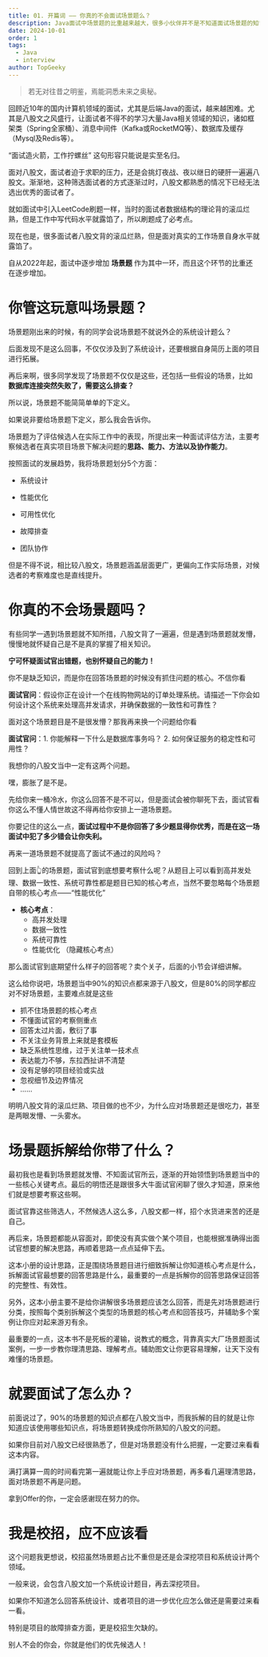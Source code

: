 ```yaml
---
title: 01. 开篇词 —— 你真的不会面试场景题么？
description: Java面试中场景题的比重越来越大，很多小伙伴并不是不知道面试场景题的知识点，是因为不能很好的理解面试官提问的内容从而导致面试失利，所以我创建了面试场景题拆解手册帮助小伙伴们快速抓住面试官核心考点，祝愿每个小伙伴都能面试成功。
date: 2024-10-01
order: 1
tags:
  - Java
  - interview
author: TopGeeky
---
```

> 若无对往昔之明鉴，焉能洞悉未来之奥秘。

回顾近10年的国内计算机领域的面试，尤其是后端Java的面试，越来越困难。尤其是八股文之风盛行，让面试者不得不的学习大量Java相关领域的知识，诸如框架类（Spring全家桶）、消息中间件（Kafka或RocketMQ等）、数据库及缓存（Mysql及Redis等）。

“面试造火箭，工作拧螺丝” 这句形容只能说是实至名归。

面对八股文，面试者迫于求职的压力，还是会挑灯夜战、夜以继日的硬肝一遍遍八股文。渐渐地，这种筛选面试者的方式逐渐过时，八股文都熟悉的情况下已经无法选出优秀的面试者了。

就如面试中引入LeetCode刷题一样，当时的面试者数据结构的理论背的滚瓜烂熟，但是工作中写代码水平就露馅了，所以刷题成了必考点。

现在也是，很多面试者八股文背的滚瓜烂熟，但是面对真实的工作场景自身水平就露馅了。

自从2022年起，面试中逐步增加 **场景题** 作为其中一环，而且这个环节的比重还在逐步增加。

# 你管这玩意叫场景题？

场景题刚出来的时候，有的同学会说场景题不就说外企的系统设计题么？

后面发现不是这么回事，不仅仅涉及到了系统设计，还要根据自身简历上面的项目进行拓展。

再后来啊，很多同学发现了场景题不仅仅是这些，还包括一些假设的场景，比如 **数据库连接突然失败了，需要这么排查？**

所以说，场景题不能简简单单的下定义。

如果说非要给场景题下定义，那么我会告诉你。

场景题为了评估候选人在实际工作中的表现，所提出来一种面试评估方法，主要考察候选者在真实项目场景下解决问题的**思路、能力、方法以及协作能力**。

按照面试的发展趋势，我将场景题划分5个方面：

- 系统设计

- 性能优化

- 可用性优化

- 故障排查

- 团队协作

但是不得不说，相比较八股文，场景题涵盖层面更广，更偏向工作实际场景，对候选者的考察难度也是直线提升。

# 你真的不会场景题吗？

有些同学一遇到场景题就不知所措，八股文背了一遍遍，但是遇到场景题就发懵，慢慢地就怀疑自己是不是真的掌握了相关知识。

**宁可怀疑面试官出错题，也别怀疑自己的能力！**

你不是缺乏知识，而是你在回答场景题的时候没有抓住问题的核心。不信你看

**面试官问**：假设你正在设计一个在线购物网站的订单处理系统。请描述一下你会如何设计这个系统来处理高并发请求，并确保数据的一致性和可靠性？

面对这个场景题目是不是很发懵？那我再来换一个问题给你看

**面试官问**：1. 你能解释一下什么是数据库事务吗？ 2. 如何保证服务的稳定性和可用性？

我想你的八股文当中一定有这两个问题。

嘿，膨胀了是不是。


先给你来一桶冷水，你这么回答不是不可以，但是面试会被你聊死下去，面试官看你这么不懂人情世故这不得再给你安排上一道场景题。

你要记住的这么一点，**面试过程中不是你回答了多少题显得你优秀，而是在这一场面试中犯了多少错会让你失利。**

再来一道场景题不就提高了面试不通过的风险吗？

回到上面👆的场景题，面试官到底想要考察什么呢？从题目上可以看到高并发处理、数据一致性、系统可靠性都是题目已知的核心考点，当然不要忽略每个场景题自带的核心考点——“性能优化”

- **核心考点**：
  - 高并发处理
  - 数据一致性
  - 系统可靠性
  - 性能优化 （隐藏核心考点）

那么面试官到底期望什么样子的回答呢？卖个关子，后面的小节会详细讲解。

这么给你说吧，场景题当中90%的知识点都来源于八股文，但是80%的同学都应对不好场景题，主要难点就是这些

- 抓不住场景题的核心考点
- 不懂面试官的考察侧重点
- 回答太过片面，敷衍了事
- 不关注业务背景上来就是套模板
- 缺乏系统性思维，过于关注单一技术点
- 表达能力不够，东拉西扯讲不清楚
- 没有足够的项目经验或实战
- 忽视细节及边界情况
- ……

明明八股文背的滚瓜烂熟、项目做的也不少，为什么应对场景题还是很吃力，甚至是两眼发懵、一头雾水。

# 场景题拆解给你带了什么？

最初我也是看到场景题就发懵、不知面试官所云，逐渐的开始领悟到场景题当中的一些核心关键考点。最后的明悟还是跟很多大牛面试官闲聊了很久才知道，原来他们就是想要考察这些啊。

面试官靠这些筛选人，不然候选人这么多，八股文都一样，招个水货进来苦的还是自己。

再后来，场景题都能从容面对，即使没有真实做个某个项目，也能根据准确得出面试官想要的解决思路，再顺着思路一点点延伸下去。

这本小册的设计思路，正是围绕场景题目进行细致拆解让你知道核心考点是什么，拆解面试官最想要的回答思路是什么，最重要的一点是拆解你的回答思路保证回答的完整性、有效性。

另外，这本小册主要不是给你讲解很多场景题应该怎么回答，而是先对场景题进行分类，按照每个类别拆解这个类型的场景题的核心考点和回答技巧，并辅助多个案例让你应对起来游刃有余。

最重要的一点，这本书不是死板的灌输，说教式的概念，背靠真实大厂场景题面试案例，一步一步教你理清思路、理解考点。辅助图文让你更容易理解，让天下没有难懂的场景题。

# 就要面试了怎么办？

前面说过了，90%的场景题的知识点都在八股文当中，而我拆解的目的就是让你知道应该使用哪些知识点，将场景题转换成你所熟知的八股文的问题。

如果你目前对八股文已经很熟悉了，但是对场景题没有什么把握，一定要过来看看这本内容。

满打满算一周的时间看完第一遍就能让你上手应对场景题，再多看几遍理清思路，面对场景题不再是问题。

拿到Offer的你，一定会感谢现在努力的你。

# 我是校招，应不应该看

这个问题我更想说，校招虽然场景题占比不重但是还是会深挖项目和系统设计两个领域。

一般来说，会包含八股文加一个系统设计题目，再去深挖项目。

如果你不知道怎么回答系统设计、或者项目的进一步优化应怎么做还是需要过来看一看。

特别是项目的故障排查方面，更是校招生欠缺的。

别人不会的你会，你就是他们的优先候选人！







